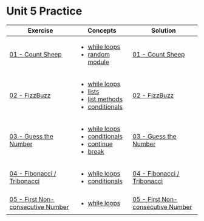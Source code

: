 # Unit 5 Practice

| Exercise                                           | Concepts                                                                                                                                                                                                                                                                                                                      | Solution                                                                |
| -------------------------------------------------- | ----------------------------------------------------------------------------------------------------------------------------------------------------------------------------------------------------------------------------------------------------------------------------------------------------------------------------- | ----------------------------------------------------------------------- |
| [01 - Count Sheep](exercise_1.md)                  | <ul><li>[while loops](https://www.w3schools.com/python/python_while_loops.asp)</li><li>[random module](https://www.w3schools.com/python/module_random.asp)</li></ul>                                                                                                                                                          | [01 - Count Sheep](./solutions/exercise_1_solution.md)                  | [01 - Count Sheep](exercise_1.md) |
| [02 - FizzBuzz](exercise_1.md)                     | <ul><li>[while loops](https://www.w3schools.com/python/python_while_loops.asp)</li><li>[lists](https://www.w3schools.com/python/python_lists.asp)</li><li>[list methods](https://www.w3schools.com/python/python_ref_list.asp)</li><li>[conditionals](https://www.w3schools.com/python/python_conditions.asp)</li></ul>       | [02 - FizzBuzz](./solutions/exercise_1_solution.md)                     |
| [03 - Guess the Number](exercise_3.md)             | <ul><li>[while loops](https://www.w3schools.com/python/python_while_loops.asp)</li><li>[conditionals](https://www.w3schools.com/python/python_conditions.asp)</li><li>[continue](https://www.w3schools.com/python/ref_keyword_continue.asp)</li><li>[break](https://www.w3schools.com/python/ref_keyword_break.asp)</li></ul> | [03 - Guess the Number](./solutions/exercise_3_solution.md)             |
| [04 - Fibonacci / Tribonacci](exercise_4.md)       | <ul><li>[while loops](https://www.w3schools.com/python/python_while_loops.asp)</li><li>[conditionals](https://www.w3schools.com/python/python_conditions.asp)</li></ul>                                                                                                                                                       | [04 - Fibonacci / Tribonacci](./solutions/exercise_4_solution.md)       |  |
| [05 - First Non-consecutive Number](exercise_6.md) | <ul><li>[while loops](https://www.w3schools.com/python/python_while_loops.asp)</li></ul>                                                                                                                                                                                                                                      | [05 - First Non-consecutive Number](./solutions/exercise_5_solution.md) |
